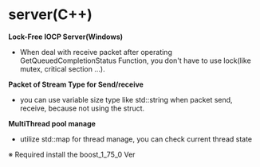 server(C++)
======
__Lock-Free IOCP Server(Windows)__
- When deal with receive packet after operating GetQueuedCompletionStatus Function, you don't have to use lock(like mutex, critical section ...).

__Packet of Stream Type for Send/receive__
-  you can use variable size type like std::string when packet send, receive, because not using the struct. 

__MultiThread pool manage__
- utilize std::map for thread manage, you can check current thread state

※ Required install the boost_1_75_0 Ver
